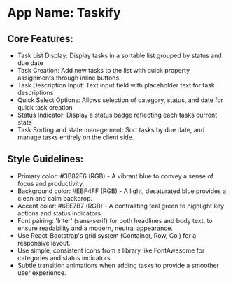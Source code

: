 # **App Name**: Taskify

## Core Features:

- Task List Display: Display tasks in a sortable list grouped by status and due date
- Task Creation: Add new tasks to the list with quick property assignments through inline buttons.
- Task Description Input: Text input field with placeholder text for task descriptions
- Quick Select Options: Allows selection of category, status, and date for quick task creation
- Status Indicator: Display a status badge reflecting each tasks current state
- Task Sorting and state management: Sort tasks by due date, and manage tasks entirely on the client side.

## Style Guidelines:

- Primary color: #3B82F6 (RGB) - A vibrant blue to convey a sense of focus and productivity.
- Background color: #EBF4FF (RGB) - A light, desaturated blue provides a clean and calm backdrop.
- Accent color: #6EE7B7 (RGB) - A contrasting teal green to highlight key actions and status indicators.
- Font pairing: 'Inter' (sans-serif) for both headlines and body text, to ensure readability and a modern, neutral appearance.
- Use React-Bootstrap's grid system (Container, Row, Col) for a responsive layout.
- Use simple, consistent icons from a library like FontAwesome for categories and status indicators.
- Subtle transition animations when adding tasks to provide a smoother user experience.